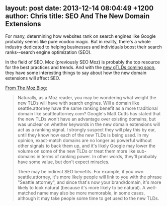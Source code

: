 layout: post
date: 2013-12-14 08:04:49 +1200
author: Chris
title: SEO And The New Domain Extensions
----
<!-- excerpt -->

For many, determining how websites rank on search engines like Google probably seems like pure voodoo magic. But in reality, there's a whole industry dedicated to helping businesses and individuals boost their search ranks--search engine optimization (SEO).

<!-- /excerpt -->

In the field of SEO, Moz (previously SEO Moz) is probably the top resource for the best practices and trends. And with the [new gTLDs coming soon](https://iwantmyname.com/domains/new-gtld-domain-extensions), they have some interesting things to say about how the new domain extensions will affect SEO.

[From The Moz Blog:](http://moz.com/blog/next-domain-gold-rush)

> Naturally, as a Moz reader, you may be wondering what weight the new TLDs will have with search engines. Will a domain like seattle.attorney have the same ranking benefit as a more traditional domain like seattleattorney.com? Google's Matt Cutts has stated that the new TLDs won't have an advantage over existing domains, but was unclear on whether keywords in the new domain extensions will act as a ranking signal. I strongly suspect they will play this by ear, until they know how each of the new TLDs is being used. In my opinion, exact-match domains are no longer as powerful without other signals to back them up, and it's likely Google may lower the volume on some of the new TLDs or treat them more like sub-domains in terms of ranking power. In other words, they'll probably have some value, but don't expect miracles.
>
> There may be indirect SEO benefits. For example, if you own seattle.attorney, it's more likely people will link to you with the phrase "Seattle attorney", and since that's now your brand/domain, it's more likely to look natural (because it's more likely to be natural). A well-matched name may also be more memorable, in some cases, although it may take people some time to get used to the new TLDs.
